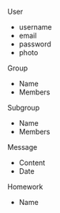 User
- username
- email
- password
- photo

Group
- Name
- Members

Subgroup
- Name
- Members

Message
- Content
- Date

Homework
- Name